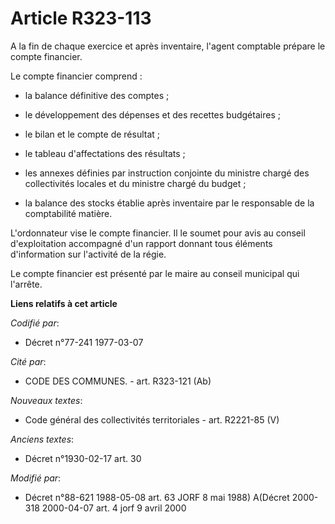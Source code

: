 # Article R323-113

A la fin de chaque exercice et après inventaire, l'agent comptable prépare le compte financier.

Le compte financier comprend :

- la balance définitive des comptes ;

- le développement des dépenses et des recettes budgétaires ;

- le bilan et le compte de résultat ;

- le tableau d'affectations des résultats ;

- les annexes définies par instruction conjointe du ministre chargé des collectivités locales et du ministre chargé du
budget ;

- la balance des stocks établie après inventaire par le responsable de la comptabilité matière.

L'ordonnateur vise le compte financier. Il le soumet pour avis au conseil d'exploitation accompagné d'un rapport donnant tous
éléments d'information sur l'activité de la régie.

Le compte financier est présenté par le maire au conseil municipal qui l'arrête.

**Liens relatifs à cet article**

_Codifié par_:

  - Décret n°77-241 1977-03-07

_Cité par_:

  - CODE DES COMMUNES. - art. R323-121 (Ab)

_Nouveaux textes_:

  - Code général des collectivités territoriales - art. R2221-85 (V)

_Anciens textes_:

  - Décret n°1930-02-17 art. 30

_Modifié par_:

  - Décret n°88-621 1988-05-08 art. 63 JORF 8 mai 1988) A(Décret 2000-318 2000-04-07 art. 4 jorf 9 avril 2000
